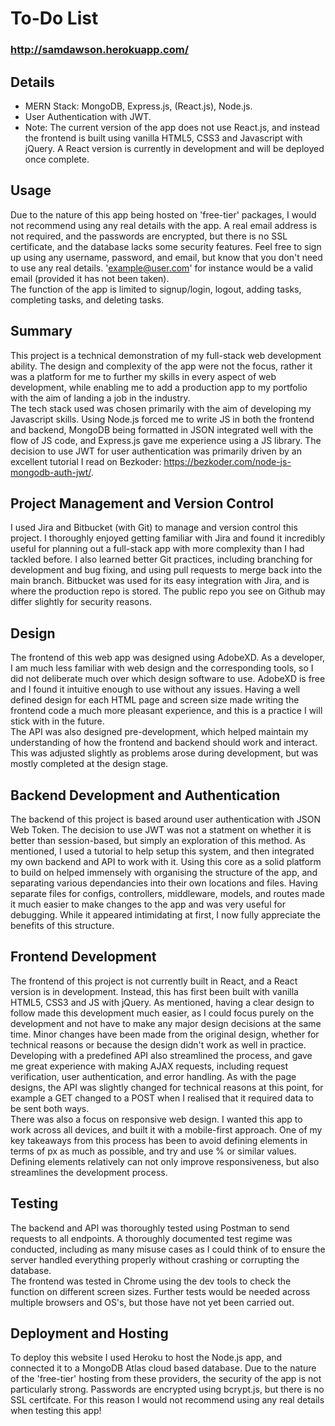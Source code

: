# To-Do List  
### http://samdawson.herokuapp.com/

## Details  
* MERN Stack: MongoDB, Express.js, (React.js), Node.js.  
* User Authentication with JWT.  
* Note: The current version of the app does not use React.js, and instead the frontend is built using vanilla HTML5, CSS3 and Javascript with jQuery. A React version is currently in development and will be deployed once complete.

## Usage
Due to the nature of this app being hosted on 'free-tier' packages, I would not recommend using any real details with the app. A real email address is not required, and the passwords are encrypted, but there is no SSL certificate, and the database lacks some security features. Feel free to sign up using any username, password, and email, but know that you don't need to use any real details. 'example@user.com' for instance would be a valid email (provided it has not been taken).  
The function of the app is limited to signup/login, logout, adding tasks, completing tasks, and deleting tasks.

## Summary
This project is a technical demonstration of my full-stack web development ability. The design and complexity of the app were not the focus, rather it was a platform for me to further my skills in every aspect of web development, while enabling me to add a production app to my portfolio with the aim of landing a job in the industry.  
The tech stack used was chosen primarily with the aim of developing my Javascript skills. Using Node.js forced me to write JS in both the frontend and backend, MongoDB being formatted in JSON integrated well with the flow of JS code, and Express.js gave me experience using a JS library. The decision to use JWT for user authentication was primarily driven by an excellent tutorial I read on Bezkoder: https://bezkoder.com/node-js-mongodb-auth-jwt/.

## Project Management and Version Control
I used Jira and Bitbucket (with Git) to manage and version control this project. I thoroughly enjoyed getting familiar with Jira and found it incredibly useful for planning out a full-stack app with more complexity than I had tackled before. I also learned better Git practices, including branching for development and bug fixing, and using pull requests to merge back into the main branch. Bitbucket was used for its easy integration with Jira, and is where the production repo is stored. The public repo you see on Github may differ slightly for security reasons.

## Design
The frontend of this web app was designed using AdobeXD. As a developer, I am much less familiar with web design and the corresponding tools, so I did not deliberate much over which design software to use. AdobeXD is free and I found it intuitive enough to use without any issues. Having a well defined design for each HTML page and screen size made writing the frontend code a much more pleasant experience, and this is a practice I will stick with in the future.  
The API was also designed pre-development, which helped maintain my understanding of how the frontend and backend should work and interact. This was adjusted slightly as problems arose during development, but was mostly completed at the design stage.

## Backend Development and Authentication
The backend of this project is based around user authentication with JSON Web Token. The decision to use JWT was not a statment on whether it is better than session-based, but simply an exploration of this method. As mentioned, I used a tutorial to help setup this system, and then integrated my own backend and API to work with it. Using this core as a solid platform to build on helped immensely with organising the structure of the app, and separating various dependancies into their own locations and files. Having separate files for configs, controllers, middleware, models, and routes made it much easier to make changes to the app and was very useful for debugging. While it appeared intimidating at first, I now fully appreciate the benefits of this structure.

## Frontend Development
The frontend of this project is not currently built in React, and a React version is in development. Instead, this has first been built with vanilla HTML5, CSS3 and JS with jQuery. As mentioned, having a clear design to follow made this development much easier, as I could focus purely on the development and not have to make any major design decisions at the same time. Minor changes have been made from the original design, whether for technical reasons or because the design didn't work as well in practice.  
Developing with a predefined API also streamlined the process, and gave me great experience with making AJAX requests, including request verification, user authentication, and error handling. As with the page designs, the API was slightly changed for technical reasons at this point, for example a GET changed to a POST when I realised that it required data to be sent both ways.  
There was also a focus on responsive web design. I wanted this app to work across all devices, and built it with a mobile-first approach. One of my key takeaways from this process has been to avoid defining elements in terms of px as much as possible, and try and use % or similar values. Defining elements relatively can not only improve responsiveness, but also streamlines the development process.

## Testing
The backend and API was thoroughly tested using Postman to send requests to all endpoints. A thoroughly documented test regime was conducted, including as many misuse cases as I could think of to ensure the server handled everything properly without crashing or corrupting the database.  
The frontend was tested in Chrome using the dev tools to check the function on different screen sizes. Further tests would be needed across multiple browsers and OS's, but those have not yet been carried out.

## Deployment and Hosting
To deploy this website I used Heroku to host the Node.js app, and connected it to a MongoDB Atlas cloud based database. Due to the nature of the 'free-tier' hosting from these providers, the security of the app is not particularly strong. Passwords are encrypted using bcrypt.js, but there is no SSL certifcate. For this reason I would not recommend using any real details when testing this app!

